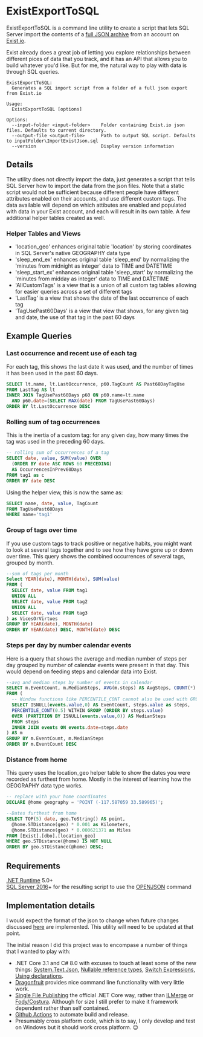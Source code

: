 # ExistExportToSQL

ExistExportToSQL is a command line utility to create a script that lets SQL Server import the contents of a [full JSON archive](https://exist.io/account/export/) from an account on [Exist.io](https://exist.io).

Exist already does a great job of letting you explore relationships between different pices of data that you track, and it has an API that allows you to build whatever you'd like.  But for me, the natural way to play with data is through SQL queries.

``` text
ExistExportToSQL:
  Generates a SQL import script from a folder of a full json export from Exist.io

Usage:
  ExistExportToSQL [options]

Options:
  --input-folder <input-folder>    Folder containing Exist.io json files. Defaults to current directory.
  --output-file <output-file>      Path to output SQL script. Defaults to inputFolder\ImportExistJson.sql
  --version                        Display version information
```

## Details

The utility does not directly import the data, just generates a script that tells SQL Server how to import the data from the json files.  Note that a static script would not be sufficient because different people have different attributes enabled on their accounts, and use different custom tags.  The data available will depend on which attibutes are enabled and populated with data in your Exist account, and each will result in its own table.  A few additional helper tables created as well.

### Helper Tables and Views

* 'location_geo' enhances original table 'location' by storing coordinates in SQL Server's native GEOGRAPHY data type
* 'sleep_end_ex' enhances original table 'sleep_end' by normalizing the 'minutes from midnight as integer' data to TIME and DATETIME
* 'sleep_start_ex' enhances original table 'sleep_start' by normalizing the 'minutes from midday as integer' data to TIME and DATETIME
* 'AllCustomTags' is a view that is a union of all custom tag tables allowing for easier queries across a set of different tags
* 'LastTag' is a view that shows the date of the last occurrence of each tag
* 'TagUsePast60Days' is a view that view that shows, for any given tag and date, the use of that tag in the past 60 days

## Example Queries

### Last occurrence and recent use of each tag

For each tag, this shows the last date it was used, and the number of times it has been used in the past 60 days.

``` SQL
SELECT lt.name, lt.LastOccurrence, p60.TagCount AS Past60DayTagUse
FROM LastTag AS lt
INNER JOIN TagUsePast60Days p60 ON p60.name=lt.name 
  AND p60.date=(SELECT MAX(date) FROM TagUsePast60Days)
ORDER BY lt.LastOccurrence DESC
```

### Rolling sum of tag occurrences

This is the inertia of a custom tag: for any given day, how many times the tag was used in the preceding 60 days.

``` SQL
-- rolling sum of occurrences of a tag
SELECT date, value, SUM(value) OVER
  (ORDER BY date ASC ROWS 60 PRECEDING)
  AS OccurrencesInPrev60Days
FROM tag1 as c
ORDER BY date DESC
```

Using the helper view, this is now the same as:

``` SQL
SELECT name, date, value, TagCount
FROM TagUsePast60Days
WHERE name='tag1'
```

### Group of tags over time

If you use custom tags to track positive or negative habits, you might want to look at several tags together and to see how they have gone up or down over time.  This query shows the combined occurrences of several tags, grouped by month.

``` SQL
--sum of tags per month
Select YEAR(date), MONTH(date), SUM(value)
FROM (
  SELECT date, value FROM tag1
  UNION ALL
  SELECT date, value FROM tag2
  UNION ALL
  SELECT date, value FROM tag3
) as VicesOrVirtues
GROUP BY YEAR(date), MONTH(date)
ORDER BY YEAR(date) DESC, MONTH(date) DESC
```

### Steps per day by number calendar events

Here is a query that shows the average and median number of steps per day grouped by number of calendar events were present in that day.  This would depend on feeding steps and calendar data into Exist.

``` SQL
--avg and median steps by number of events in calendar
SELECT m.EventCount, m.MedianSteps, AVG(m.steps) AS AvgSteps, COUNT(*) AS DaysCount
FROM (
  -- Window functions like PERCENTILE_CONT cannot also be used with GROUP BY, so use a subquery to get median
  SELECT ISNULL(events.value,0) AS EventCount, steps.value as steps,
  PERCENTILE_CONT(0.5) WITHIN GROUP (ORDER BY steps.value)
  OVER (PARTITION BY ISNULL(events.value,0)) AS MedianSteps
  FROM steps
  INNER JOIN events ON events.date=steps.date
) AS m
GROUP BY m.EventCount, m.MedianSteps
ORDER BY m.EventCount DESC
```

### Distance from home

This query uses the location_geo helper table to show the dates you were recorded as furthest from home.  Mostly in the interest of learning how the GEOGRAPHY data type works.

``` SQL
-- replace with your home coordinates
DECLARE @home geography = 'POINT (-117.587059 33.589965)';

--Dates furthest from home  
SELECT TOP(5) date, geo.ToString() AS point,
  @home.STDistance(geo) * 0.001 as Kilometers,
  @home.STDistance(geo) * 0.000621371 as Miles
FROM [Exist].[dbo].[location_geo]
WHERE geo.STDistance(@home) IS NOT NULL  
ORDER BY geo.STDistance(@home) DESC;  
```

## Requirements

[.NET Runtime](https://dotnet.microsoft.com/download) 5.0+  
[SQL Server 2016](https://www.microsoft.com/en-us/sql-server/sql-server-downloads)+ for the resulting script to use the [OPENJSON](https://docs.microsoft.com/en-us/sql/t-sql/functions/openjson-transact-sql?view=sql-server-ver15) command

## Implementation details

I would expect the format of the json to change when future changes discussed [here](http://blog.hellocode.co/post/exist-in-2020/) are implemented.  This utility will need to be updated at that point.

The initial reason I did this project was to encompase a number of things that I wanted to play with:

* .NET Core 3.1 and C# 8.0 with excuses to touch at least some of the new things: [System.Text.Json](https://devblogs.microsoft.com/dotnet/try-the-new-system-text-json-apis/), [Nullable reference types](https://docs.microsoft.com/en-us/dotnet/csharp/whats-new/csharp-8#nullable-reference-types), [Switch Expressions](https://docs.microsoft.com/en-us/dotnet/csharp/whats-new/csharp-8#switch-expressions), [Using declarations](https://docs.microsoft.com/en-us/dotnet/csharp/whats-new/csharp-8#using-declarations).
* [Dragonfruit](https://github.com/dotnet/command-line-api/wiki/Your-first-app-with-System.CommandLine.DragonFruit) provides nice command line functionality with very little work.
* [Single File Publishing](https://docs.microsoft.com/en-us/dotnet/core/whats-new/dotnet-core-3-0#single-file-executables) the official .NET Core way, rather than [ILMerge](https://www.nuget.org/packages/MSBuild.ILMerge.Task/) or [Fody/Costura](https://github.com/Fody/Costura).  Although for size I still prefer to make it framework dependent rather than self contained.
* [Github Actions](https://github.com/actions/upload-release-asset) to automate build and release.
* Presumably cross platform code, which is to say, I only develop and test on Windows but it should work cross platform. 😉
